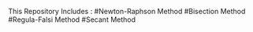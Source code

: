 This Repository Includes : #Newton-Raphson Method   #Bisection Method  #Regula-Falsi Method  #Secant Method  
